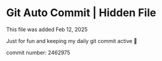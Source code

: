 # Git Auto Commit | Hidden File

This file was added Feb 12, 2025

Just for fun and keeping my daily git commit active 🤪

commit number: 2462975
